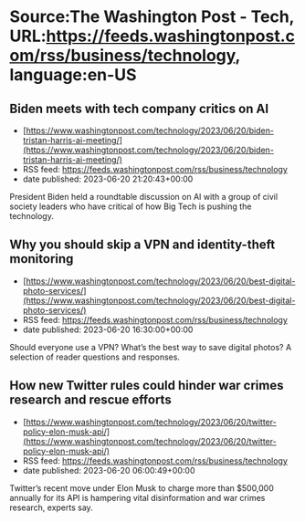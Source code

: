 # Source:The Washington Post - Tech, URL:https://feeds.washingtonpost.com/rss/business/technology, language:en-US

## Biden meets with tech company critics on AI
 - [https://www.washingtonpost.com/technology/2023/06/20/biden-tristan-harris-ai-meeting/](https://www.washingtonpost.com/technology/2023/06/20/biden-tristan-harris-ai-meeting/)
 - RSS feed: https://feeds.washingtonpost.com/rss/business/technology
 - date published: 2023-06-20 21:20:43+00:00

President Biden held a roundtable discussion on AI with a group of civil society leaders who have critical of how Big Tech is pushing the technology.

## Why you should skip a VPN and identity-theft monitoring
 - [https://www.washingtonpost.com/technology/2023/06/20/best-digital-photo-services/](https://www.washingtonpost.com/technology/2023/06/20/best-digital-photo-services/)
 - RSS feed: https://feeds.washingtonpost.com/rss/business/technology
 - date published: 2023-06-20 16:30:00+00:00

Should everyone use a VPN? What’s the best way to save digital photos? A selection of reader questions and responses.

## How new Twitter rules could hinder war crimes research and rescue efforts
 - [https://www.washingtonpost.com/technology/2023/06/20/twitter-policy-elon-musk-api/](https://www.washingtonpost.com/technology/2023/06/20/twitter-policy-elon-musk-api/)
 - RSS feed: https://feeds.washingtonpost.com/rss/business/technology
 - date published: 2023-06-20 06:00:49+00:00

Twitter’s recent move under Elon Musk to charge more than $500,000 annually for its API is hampering vital disinformation and war crimes research, experts say.

